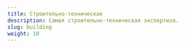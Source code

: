 ```yaml
---
title: Строительно-техническая
description: Самая строительно-техническая экспертиза.
slug: building
weight: 10
---
```

